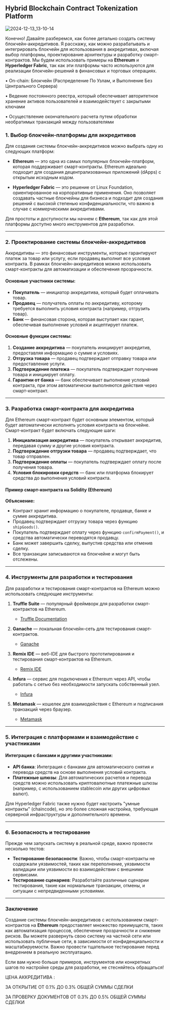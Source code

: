 ## Hybrid Blockchain Contract Tokenization Platform

![2024-12-13_13-10-14](https://github.com/user-attachments/assets/4baedf29-00b6-4dc8-a3c6-1b2ed46638d0)


<!--![scale_1200](https://github.com/user-attachments/assets/494bc8eb-14d1-4385-a2eb-d4bd586da35e)-->

Конечно! Давайте разберемся, как более детально создать систему блокчейн-аккредитивов. Я расскажу, как можно разрабатывать и интегрировать блокчейн для использования в аккредитивах, включая выбор платформы, проектирование архитектуры и разработку смарт-контрактов. Мы будем использовать примеры на **Ethereum** и **Hyperledger Fabric**, так как эти платформы часто используются для реализации блокчейн-решений в финансовых и торговых операциях.

• On-chain: Блокчейн (Распределение По Узлам, и Выполнение Без Центрального Сервера)

• Ведение постоянного реестра, который обеспечивает авторитетное хранение активов пользователей и взаимодействует с закрытыми ключами

• Осуществление окончательного расчета путем обработки необратимых транзакций между пользователями

### 1. **Выбор блокчейн-платформы для аккредитивов**

Для создания системы блокчейн-аккредитивов можно выбрать одну из следующих платформ:

- **Ethereum** — это одна из самых популярных блокчейн-платформ, которая поддерживает смарт-контракты. Ethereum идеально подходит для создания децентрализованных приложений (dApps) с открытым исходным кодом.
  
- **Hyperledger Fabric** — это решение от Linux Foundation, ориентированное на корпоративные применения. Оно позволяет создавать частные блокчейны для бизнеса и подходит для создания решений с высокой степенью конфиденциальности, что важно в случае с коммерческими аккредитивами.

Для простоты и доступности мы начнем с **Ethereum**, так как для этой платформы доступно много инструментов для разработки.

---

### 2. **Проектирование системы блокчейн-аккредитивов**

Аккредитивы — это финансовые инструменты, которые гарантируют платеж за товар или услугу, если продавец выполнит все условия контракта. В рамках блокчейн-аккредитивов можно использовать смарт-контракты для автоматизации и обеспечения прозрачности.

#### Основные участники системы:
- **Покупатель** — инициатор аккредитива, который будет оплачивать товар.
- **Продавец** — получатель оплаты по аккредитиву, которому требуется выполнить условия контракта (например, отгрузить товар).
- **Банк** — финансовая сторона, которая выступает как гарант, обеспечивая выполнение условий и акцептирует платеж.

#### Основные функции системы:
1. **Создание аккредитива** — покупатель инициирует аккредитив, предоставляя информацию о сумме и условиях.
2. **Отгрузка товара** — продавец подтверждает отправку товара или предоставление услуги.
3. **Подтверждение платежа** — покупатель подтверждает получение товара и инициирует оплату.
4. **Гарантии от банка** — банк обеспечивает выполнение условий контракта, при этом автоматически выполняются действия через смарт-контракт.

---

### 3. **Разработка смарт-контракта для аккредитива**

Для Ethereum смарт-контракт будет основным элементом, который будет автоматически исполнять условия контракта на блокчейне. Смарт-контракт будет включать следующие шаги:

1. **Инициализация аккредитива** — покупатель открывает аккредитив, передавая сумму и другие условия контракта.
2. **Подтверждение отгрузки товара** — продавец подтверждает, что товар отправлен.
3. **Подтверждение оплаты** — покупатель подтверждает оплату после получения товара.
4. **Условия блокировки средств** — банк или платформа блокирует средства до выполнения условий контракта.

#### Пример смарт-контракта на Solidity (Ethereum)

**Объяснение:**
- Контракт хранит информацию о покупателе, продавце, банке и сумме аккредитива.
- Продавец подтверждает отгрузку товара через функцию `shipGoods()`.
- Покупатель подтверждает оплату через функцию `confirmPayment()`, и средства автоматически переводятся продавцу.
- Банк может завершить сделку, выпустив средства или отменив сделку.
- Все транзакции записываются на блокчейне и могут быть отслежены.

---

### 4. **Инструменты для разработки и тестирования**

Для разработки и тестирования смарт-контрактов на Ethereum можно использовать следующие инструменты:

1. **Truffle Suite** — популярный фреймворк для разработки смарт-контрактов на Ethereum.
   - [Truffle Documentation](https://www.trufflesuite.com/docs)

2. **Ganache** — локальная блокчейн-сеть для тестирования смарт-контрактов.
   - [Ganache](https://www.trufflesuite.com/ganache)

3. **Remix IDE** — веб-IDE для быстрого прототипирования и тестирования смарт-контрактов на Ethereum.
   - [Remix IDE](https://remix.ethereum.org/)

4. **Infura** — сервис для подключения к Ethereum через API, чтобы работать с сетью без необходимости запускать собственный узел.
   - [Infura](https://infura.io/)

5. **Metamask** — кошелек для взаимодействия с Ethereum и подписания транзакций через браузер.
   - [Metamask](https://metamask.io/)

---

### 5. **Интеграция с платформами и взаимодействие с участниками**

#### Интеграция с банками и другими участниками:
- **API банка**: Интеграция с банками для автоматического снятия и перевода средств на основе выполнения условий контракта.
- **Платежные шлюзы**: Для автоматических расчетов и перевода средств можно использовать криптовалютные платежные шлюзы (например, с использованием stablecoin или других цифровых валют).
  
Для Hyperledger Fabric также нужно будет настроить "умные контракты" (chaincode), но это более сложная настройка, требующая серверной инфраструктуры и дополнительного времени.

---

### 6. **Безопасность и тестирование**

Прежде чем запускать систему в реальной среде, важно провести несколько тестов:
- **Тестирование безопасности**: Важно, чтобы смарт-контракты не содержали уязвимостей, таких как переполнение, уязвимости валидации или уязвимости во взаимодействии с внешними сервисами.
- **Тестирование сценариев**: Разработайте различные сценарии тестирования, такие как нормальные транзакции, отмены, и ситуации с непредвиденными условиями.

---

### Заключение

Создание системы блокчейн-аккредитивов с использованием смарт-контрактов на **Ethereum** предоставляет множество преимуществ, таких как автоматизация процессов, обеспечение прозрачности и снижение рисков. Вы можете развернуть свою систему на частной сети или использовать публичные сети, в зависимости от конфиденциальности и масштабируемости. Важно провести тщательное тестирование перед внедрением в реальную эксплуатацию.

Если вам нужно больше примеров, инструментов или конкретных шагов по настройке среды для разработки, не стесняйтесь обращаться!

ЦЕНА АККРЕДИТИВА : 

ЗА ОТКРЫТИЕ ОТ 0.1% ДО 0.3% ОБЩЕЙ СУММЫ СДЕЛКИ

ЗА ПРОВЕРКУ ДОКУМЕНТОВ ОТ 0.3% ДО 0.5% ОБЩЕЙ СУММЫ СДЕЛКИ
<!--

**Here are some ideas to get you started:**

🙋‍♀️ A short introduction - what is your organization all about?
🌈 Contribution guidelines - how can the community get involved?
👩‍💻 Useful resources - where can the community find your docs? Is there anything else the community should know?
🍿 Fun facts - what does your team eat for breakfast?
🧙 Remember, you can do mighty things with the power of [Markdown](https://docs.github.com/github/writing-on-github/getting-started-with-writing-and-formatting-on-github/basic-writing-and-formatting-syntax)
-->
